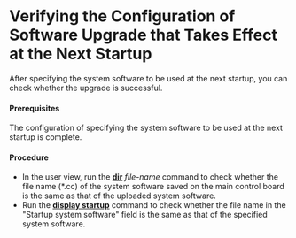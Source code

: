 Verifying the Configuration of Software Upgrade that Takes Effect at the Next Startup
=====================================================================================

After specifying the system software to be used at the next startup, you can check whether the upgrade is successful.

#### Prerequisites

The configuration of specifying the system software to be used at the next startup is complete.


#### Procedure

* In the user view, run the [**dir**](cmdqueryname=dir) *file-name* command to check whether the file name (\*.cc) of the system software saved on the main control board is the same as that of the uploaded system software.
* Run the [**display startup**](cmdqueryname=display+startup) command to check whether the file name in the "Startup system software" field is the same as that of the specified system software.